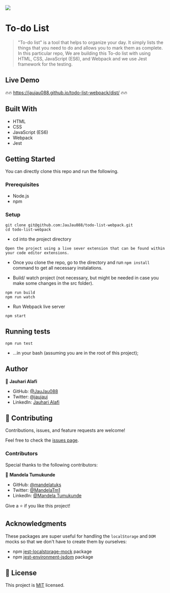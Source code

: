 ![](https://img.shields.io/badge/Microverse-blueviolet)

# To-do List

> "To-do list" is a tool that helps to organize your day. It simply lists the things that you need to do and allows you to mark them as complete. In this particular repo, We are building this To-do list with using HTML, CSS, JavaScript (ES6), and Webpack and we use Jest framework for the testing.

## Live Demo

:fire::fire: https://jaujau088.github.io/todo-list-webpack/dist/ :fire::fire:

## Built With

- HTML
- CSS
- JavaScript (ES6)
- Webpack
- Jest

## Getting Started

You can directly clone this repo and run the following.

### Prerequisites

- Node.js
- npm

### Setup

```
git clone git@github.com:JauJau088/todo-list-webpack.git
cd todo-list-webpack
```

- cd into the project directory

```
Open the project using a live sever extension that can be found within your code editor extensions.
```

- Once you clone the repo, go to the directory and run `npm install` command to get all necessary instalations.

- Build/ watch project (not necessary, but might be needed in case you make some changes in the src folder).

```
npm run build
npm run watch
```

- Run Webpack live server

```
npm start
```

## Running tests

```
npm run test
```

- ...in your bash (assuming you are in the root of this project);

## Author

👤 **Jauhari Alafi**

- GitHub: [@JauJau088](https://github.com/JauJau088)
- Twitter: [@jaujauj](https://twitter.com/jaujauj)
- LinkedIn: [Jauhari Alafi](https://linkedin.com/in/jauhari-alafi-7295b821a/)

## 🤝 Contributing

Contributions, issues, and feature requests are welcome!

Feel free to check the [issues page](../../issues/).

### Contributors

Special thanks to the following contributors:

👤 **Mandela Tumukunde**

- GitHub: [@mandelatuks](https://github.com/mandelatuks)
- Twitter: [@MandelaTm1](https://twitter.com/MandelaTm1)
- LinkedIn: [@Mandela Tumukunde](https://www.linkedin.com/in/mandela-tumukunde-794755194/)

Give a ⭐️ if you like this project!

## Acknowledgments

These packages are super useful for handling the `localStorage` and `DOM` mocks so that we don't have to create them by ourselves:
- npm [jest-localstorage-mock](https://www.npmjs.com/package/jest-localstorage-mock) package
- npm [jest-environment-jsdom](https://www.npmjs.com/package/jest-environment-jsdom) package

## 📝 License

This project is [MIT](./MIT.md) licensed.
